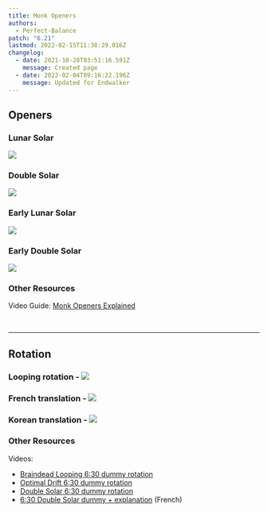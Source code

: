```yaml
---
title: Monk Openers
authors:
  - Perfect-Balance
patch: "6.21"
lastmod: 2022-02-15T11:38:29.016Z
changelog:
  - date: 2021-10-28T03:51:16.591Z
    message: Created page
  - date: 2022-02-04T09:16:22.196Z
    message: Updated for Endwalker
---
```

## Openers

### Lunar Solar

![](https://i.imgur.com/srvYnTD.png)

### Double Solar

![](https://i.imgur.com/W2t6mG6.png)

### Early Lunar Solar

![](https://i.imgur.com/JuWVG3L.png)

### Early Double Solar

![](https://i.imgur.com/0E1FKUw.png)

### Other Resources

Video Guide: [Monk Openers Explained](https://youtu.be/JbLJQKIFJQs)

&nbsp;

- - -

## Rotation

### Looping rotation -  ![](https://cdn.discordapp.com/attachments/916516650466025543/922746168851726366/unknown.png)

### French translation - ![](https://cdn.discordapp.com/attachments/895060190506913802/925839536477589564/Guide_visuel_Monk_6.0_traduit.png)

### Korean translation - ![](https://cdn.discordapp.com/attachments/917663279126552576/925809066406727750/6.0_monk_braindead_cheatsheet.png)

### Other Resources

Videos: 

* [Braindead Looping 6:30 dummy rotation](https://youtu.be/c4JlsvC4VIg)
* [Optimal Drift 6:30 dummy rotation](https://youtu.be/suUrxb3CohQ)
* [Double Solar 6:30 dummy rotation](https://youtu.be/Aqpt0aqC5z0)
* [6:30 Double Solar dummy + explanation](https://youtu.be/L-wrn2P7M_M) (French)